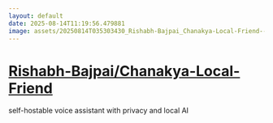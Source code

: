 ```yaml
---
layout: default
date: 2025-08-14T11:19:56.479881
image: assets/20250814T035303430_Rishabh-Bajpai_Chanakya-Local-Friend--20250814T035805334--cropped.png
---
```


# [Rishabh-Bajpai/Chanakya-Local-Friend](https://github.com/Rishabh-Bajpai/Chanakya-Local-Friend)

self-hostable voice assistant with privacy and local AI

